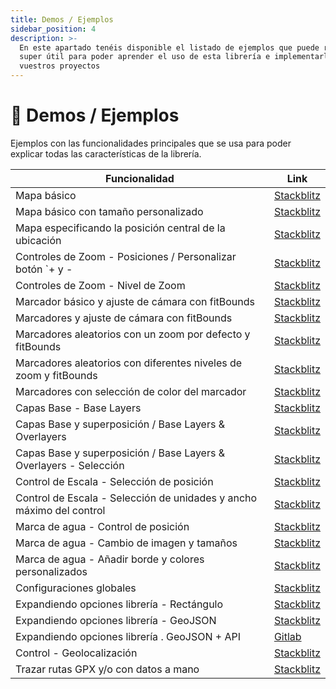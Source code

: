 ```yaml
---
title: Demos / Ejemplos
sidebar_position: 4
description: >-
  En este apartado tenéis disponible el listado de ejemplos que puede resultar
  super útil para poder aprender el uso de esta librería e implementarlo en
  vuestros proyectos
---
```



# 📝 Demos / Ejemplos

Ejemplos con las funcionalidades principales que se usa para poder explicar todas las características de la librería.

| Funcionalidad                                                        | Link                                                                                                                                                                                                                     |
| -------------------------------------------------------------------- | ------------------------------------------------------------------------------------------------------------------------------------------------------------------------------------------------------------------------ |
| Mapa básico                                                          | [Stackblitz](https://stackblitz.com/edit/angular-leaflet-map-basic?file=src%2Fapp%2Fapp.component.ts)                                                                                                                    |
| Mapa básico con tamaño personalizado                                 | [Stackblitz](https://stackblitz.com/edit/angular-leaflet-map-basic-custom-size?file=src%2Fapp%2Fapp.component.html)                                                                                                      |
| Mapa especificando la posición central de la ubicación               | [Stackblitz](https://stackblitz.com/edit/angular-leaflet-map-basic-set-center-position?file=src%2Fapp%2Fapp.component.ts)                                                                                                |
| Controles de Zoom -  Posiciones / Personalizar botón \`+ y -         | [Stackblitz](https://stackblitz.com/edit/angular-leaflet-zoom-positions-titles?file=src%2Fapp%2Fapp.component.ts)                                                                                                        |
| Controles de Zoom - Nivel de Zoom                                    | [Stackblitz](https://stackblitz.com/edit/angular-leaflet-zoom-levels?file=src%2Fapp%2Fapp.component.ts)                                                                                                                  |
| Marcador básico y ajuste de cámara con fitBounds                     | [Stackblitz](https://stackblitz.com/edit/angular-leaflet-map-with-marker?file=src%2Fapp%2Fapp.component.ts)                                                                                                              |
| Marcadores y ajuste de cámara con fitBounds                          | [Stackblitz](https://stackblitz.com/edit/angular-leaflet-map-with-markers?file=src%2Fapp%2Fapp.component.ts)                                                                                                             |
| Marcadores aleatorios con un zoom por defecto y fitBounds            | [Stackblitz](https://stackblitz.com/edit/angular-leaflet-map-random-markers?file=src%2Fapp%2Fapp.component.ts,src%2Fapp%2Fapp.component.html)                                                                            |
| Marcadores aleatorios con diferentes niveles de zoom y fitBounds     | [Stackblitz](https://stackblitz.com/edit/angular-leaflet-zoom-levels-random-markers?file=src%2Fapp%2Fapp.component.ts,src%2Fapp%2Fapp.component.html)                                                                    |
| Marcadores con selección de color del marcador     | [Stackblitz](https://stackblitz.com/edit/angular-leaflet-map-with-markers-dzaema?embed=1&file=src/app/app.component.html&theme=dark)                                                                    |
| Capas Base - Base Layers                                             | [Stackblitz](https://stackblitz.com/edit/angular-leaflet-map-random-markers-tmqbap?file=src%2Fapp%2Fapp.component.ts)                                                                                                    |
| Capas Base y superposición / Base Layers & Overlayers                | [Stackblitz](https://stackblitz.com/edit/angular-leaflet-map-base-over-layers?file=src%2Fapp%2Fapp.component.ts,src%2Fapp%2Fapp.component.html)                                                                          |
| Capas Base y superposición / Base Layers & Overlayers - Selección    | [Stackblitz](https://stackblitz.com/edit/angular-leaflet-map-base-over-layers-default?file=src%2Fapp%2Fapp.component.ts,src%2Fapp%2Fapp.component.html)                                                                  |
| Control de Escala - Selección de posición                            | [Stackblitz](https://stackblitz.com/edit/angular-leaflet-scale-positions-titles?file=src%2Fapp%2Fapp.component.ts,src%2Fapp%2Fapp.component.html)                                                                        |
| Control de Escala - Selección de unidades y ancho máximo del control | [Stackblitz](https://stackblitz.com/edit/angular-leaflet-scale-units-max-width?file=src%2Fapp%2Fapp.component.ts,src%2Fapp%2Fapp.component.html)                                                                         |
| Marca de agua - Control de posición                                  | [Stackblitz](https://stackblitz.com/edit/angular-leaflet-watermark-positions?file=src%2Fapp%2Fapp.component.ts)                                                                                                          |
| Marca de agua - Cambio de imagen y tamaños                           | [Stackblitz](https://stackblitz.com/edit/angular-leaflet-watermark-image-size?file=src%2Fapp%2Fapp.component.ts,src%2Fapp%2Fapp.component.html,node\_modules%2F%40mugan86%2Fng-leaflet%2Flib%2Fmodels%2Fconfig-map.d.ts) |
| Marca de agua -  Añadir borde y colores personalizados               | [Stackblitz](https://stackblitz.com/edit/angular-leaflet-watermark-image-border?file=src%2Fapp%2Fapp.component.ts,src%2Fapp%2Fapp.component.html)                                                                        |
| Configuraciones globales                                             | [Stackblitz](https://stackblitz.com/edit/angular-leaflet-map-basic-dflpbc?file=src%2Fapp%2Fapp.component.ts)                                                                                                             |
| Expandiendo opciones librería - Rectángulo                           | [Stackblitz](https://stackblitz.com/edit/angular-leaflet-map-expand-with-more-options?file=src%2Fapp%2Fapp.component.ts,src%2Fapp%2Fapp.module.ts)                                                                       |
| Expandiendo opciones librería - GeoJSON                              | [Stackblitz](https://stackblitz.com/edit/angular-leaflet-map-expand-with-more-options-two?file=src%2Fapp%2Fapp.component.ts,src%2Fapp%2Fearth-quakes.ts)                                                                 |
| Expandiendo opciones librería . GeoJSON + API                        | [Gitlab](https://mugan86.gitlab.io/ng-leaflet-geojson/)                                                                                                                                                                  |
| Control - Geolocalización                        | [Stackblitz](https://stackblitz.com/edit/angular-leaflet-ctrl-geolocation?embed=1&file=src/app/app.component.ts&theme=dark)                                                                                                                                                               |
| Trazar rutas GPX y/o con datos a mano                        | [Stackblitz](https://stackblitz.com/edit/angular-leaflet-map-draw-routes?embed=1&file=src/app/app.component.ts&theme=dark)                                                                                                                                                               |

